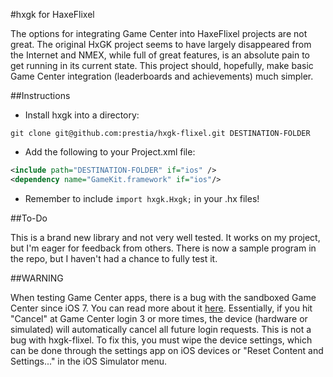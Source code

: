 #hxgk for HaxeFlixel

The options for integrating Game Center into HaxeFlixel projects are not great. The original HxGK project seems to have largely disappeared from the Internet and NMEX, while full of great features, is an absolute pain to get running in its current state. This project should, hopefully, make basic Game Center integration (leaderboards and achievements) much simpler.

##Instructions

* Install hxgk into a directory:
```git
git clone git@github.com:prestia/hxgk-flixel.git DESTINATION-FOLDER
```
* Add the following to your Project.xml file:
```xml
<include path="DESTINATION-FOLDER" if="ios" />
<dependency name="GameKit.framework" if="ios"/>
```
* Remember to include `import hxgk.Hxgk;` in your .hx files!

##To-Do

This is a brand new library and not very well tested. It works on my project, but I'm eager for feedback from others. There is now a sample program in the repo, but I haven't had a chance to fully test it.

##WARNING

When testing Game Center apps, there is a bug with the sandboxed Game Center since iOS 7. You can read more about it [here](http://openradar.appspot.com/radar?id=5904850961301504). Essentially, if you hit "Cancel" at Game Center login 3 or more times, the device (hardware or simulated) will automatically cancel all future login requests. This is not a bug with hxgk-flixel. To fix this, you must wipe the device settings, which can be done through the settings app on iOS devices or "Reset Content and Settings..." in the iOS Simulator menu.
